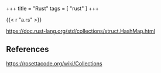 +++
title = "Rust"
tags = [ "rust" ]
+++

{{< r "a.rs" >}}

<https://doc.rust-lang.org/std/collections/struct.HashMap.html>

## References

<https://rosettacode.org/wiki/Collections>
